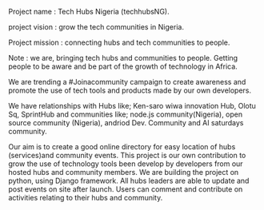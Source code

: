 Project name : Tech Hubs Nigeria (techhubsNG).
 
project vision : grow the tech communities in Nigeria.
 
Project mission : connecting hubs and tech communities to people.
 
Note : we are, bringing tech hubs and communities to people. Getting people to be aware and be part of the growth of technology in Africa. 

We are trending a #Joinacommunity campaign to create awareness and promote the use of tech tools and products made by our own developers.

We have relationships with Hubs like; Ken-saro wiwa innovation Hub, Olotu Sq, SprintHub and communities like; node.js community(Nigeria), open source community (Nigeria), andriod Dev. Community and AI saturdays community.

Our aim is to create a good online directory for easy location of hubs (services)and community events. 
This project is our own contribution to grow the use of technology tools been develop by developers from our hosted hubs and community members.
We are building the project on python, using Django framework. All hubs leaders are able to update and post events on site after launch. Users can comment  and contribute on activities relating to their hubs and community.
